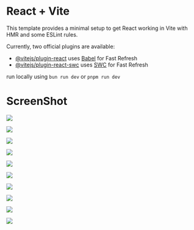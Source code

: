 # React + Vite

This template provides a minimal setup to get React working in Vite with HMR and some ESLint rules.

Currently, two official plugins are available:

- [@vitejs/plugin-react](https://github.com/vitejs/vite-plugin-react/blob/main/packages/plugin-react/README.md) uses [Babel](https://babeljs.io/) for Fast Refresh
- [@vitejs/plugin-react-swc](https://github.com/vitejs/vite-plugin-react-swc) uses [SWC](https://swc.rs/) for Fast Refresh

run locally using `bun run dev` or `pnpm run dev`

# ScreenShot

![](/1.png)

![](/2.png)

![](/3.png)

![](/4.png)

![](/5.png)

![](/6.png)

![](/7.png)

![](/8.png)

![](/9.png)

![](/10.png)

